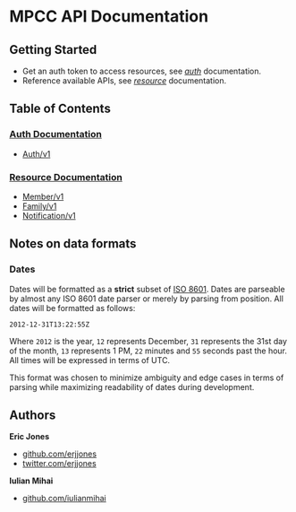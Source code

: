 # MPCC API Documentation

## Getting Started

* Get an auth token to access resources, see [_auth_](/MPCC/MPCC-API-DOC/blob/master/Auth/README.md) documentation.
* Reference available APIs, see [_resource_](/MPCC/MPCC-API-DOC/blob/master/Resources/README.md) documentation.

## Table of Contents

### [Auth Documentation](/MPCC/MPCC-API-DOC/blob/master/Auth/README.md)	

* [Auth/v1](/MPCC/MPCC-API-DOC/blob/master/Auth/v1/Auth.md)		

### [Resource Documentation](/MPCC/MPCC-API-DOC/blob/master/Resources/README.md)

* [Member/v1](/MPCC/MPCC-API-DOC/blob/master/Resources/v1/Member.md)
* [Family/v1](/MPCC/MPCC-API-DOC/blob/master/Resources/v1/Family.md)
* [Notification/v1](/MPCC/MPCC-API-DOC/blob/master/Resources/v1/Notification.md)

## Notes on data formats

### Dates

Dates will be formatted as a **strict** subset of [ISO 8601](http://en.wikipedia.org/wiki/ISO_8601). Dates are parseable by almost any ISO 8601 date parser or merely by parsing from position. All dates will be formatted as follows:

`2012-12-31T13:22:55Z`

Where `2012` is the year, `12` represents December, `31` represents the 31st day of the month, `13` represents 1 PM, `22` minutes and `55` seconds past the hour. All times will be expressed in terms of UTC.

This format was chosen to minimize ambiguity and edge cases in terms of parsing while maximizing readability of dates during development.

## Authors

**Eric Jones** 

+ [github.com/erjjones](https://github.com/erjjones)
+ [twitter.com/erjjones](http://twitter.com/erjjones)

**Iulian Mihai** 
	
+ [github.com/iulianmihai](https://github.com/iulianmihai)
